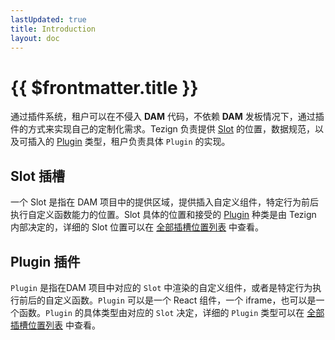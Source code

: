 ```yaml
---
lastUpdated: true
title: Introduction
layout: doc
---
```


# {{ $frontmatter.title }}

通过插件系统，租户可以在不侵入 **DAM** 代码，不依赖 **DAM** 发板情况下，通过插件的方式来实现自己的定制化需求。<span style="color: var(--vp-c-brand); fontWeight: bold">Tezign</span> 负责提供 [Slot](#slot-插槽) 的位置，数据规范，以及可插入的 [Plugin](#plugin-插件) 类型，租户负责具体 `Plugin` 的实现。

## Slot 插槽

一个 Slot 是指在 DAM 项目中的提供区域，提供插入自定义组件，特定行为前后执行自定义函数能力的位置。Slot 具体的位置和接受的 [Plugin](#plugin-插件) 种类是由 Tezign 内部决定的，详细的 Slot 位置可以在 [全部插槽位置列表](/guide/available-slots.md) 中查看。

## Plugin 插件

`Plugin` 是指在DAM 项目中对应的 `Slot` 中渲染的自定义组件，或者是特定行为执行前后的自定义函数。`Plugin` 可以是一个 React 组件，一个 iframe，也可以是一个函数。`Plugin` 的具体类型由对应的 `Slot` 决定，详细的 `Plugin` 类型可以在 [全部插槽位置列表](/guide/available-slots) 中查看。
